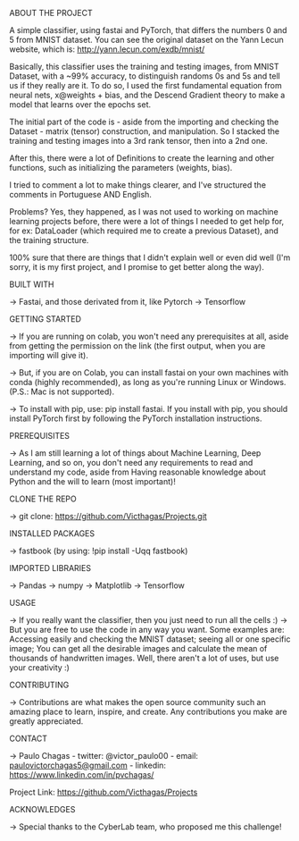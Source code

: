 ABOUT THE PROJECT

A simple classifier, using fastai and PyTorch, that differs the numbers 0 and 5 from MNIST dataset. You can see the original dataset on the Yann Lecun website, which is: http://yann.lecun.com/exdb/mnist/

Basically, this classifier uses the training and testing images, from MNIST Dataset, with a ~99% accuracy, to distinguish randoms 0s and 5s and tell us if they
really are it. To do so, I used the first fundamental equation from neural nets, x@weights + bias, and the Descend Gradient theory to make a model that learns over
the epochs set.

The initial part of the code is - aside from the importing and checking the Dataset - matrix (tensor) construction, and manipulation. So I stacked the training
and testing images into a 3rd rank tensor, then into a 2nd one. 

After this, there were a lot of Definitions to create the learning and other functions, such as initializing the parameters (weights, bias).

I tried to comment a lot to make things clearer, and I've structured the comments in Portuguese AND English.

Problems? Yes, they happened, as I was not used to working on machine learning projects before, there were a lot of things I needed to get help for,
for ex: DataLoader (which required me to create a previous Dataset), and the training structure.

100% sure that there are things that I didn't explain well or even did well (I'm sorry, it is my first project, and I promise to get better along the way).



BUILT WITH


-> Fastai, and those derivated from it, like Pytorch 
-> Tensorflow 


GETTING STARTED


-> If you are running on colab, you won't need any prerequisites at all, aside from getting the permission on the link (the first output, when you are importing 
will give it).

-> But, if you are on Colab, you can install fastai on your own machines with conda (highly recommended), as long as you're running Linux or Windows.
   (P.S.: Mac is not supported).

-> To install with pip, use: pip install fastai. If you install with pip, you should install PyTorch first by following the PyTorch installation instructions.


PREREQUISITES


-> As I am still learning a lot of things about Machine Learning, Deep Learning, and so on, you don't need any requirements to read and understand my code, aside from 
Having reasonable knowledge about Python and the will to learn (most important)!


CLONE THE REPO

-> git clone: https://github.com/Victhagas/Projects.git


INSTALLED PACKAGES


-> fastbook (by using: !pip install -Uqq fastbook)

IMPORTED LIBRARIES


-> Pandas
-> numpy
-> Matplotlib
-> Tensorflow


USAGE


-> If you really want the classifier, then you just need to run all the cells :)
-> But you are free to use the code in any way you want. Some examples are: Accessing easily and checking the MNIST dataset; seeing all or one specific image; 
   You can get all the desirable images and calculate the mean of thousands of handwritten images. Well, there aren't a lot of uses, but use your creativity :)
   

CONTRIBUTING

-> Contributions are what makes the open source community such an amazing place to learn, inspire, and create. Any contributions you make are greatly appreciated.

CONTACT

-> Paulo Chagas - twitter: @victor_paulo00 - email: paulovictorchagas5@gmail.com - linkedin: https://www.linkedin.com/in/pvchagas/

Project Link: https://github.com/Victhagas/Projects

ACKNOWLEDGES

-> Special thanks to the CyberLab team, who proposed me this challenge!
